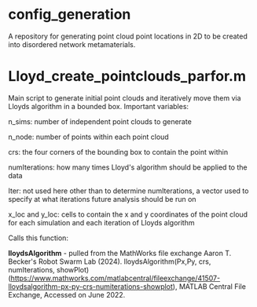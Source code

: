 # config_generation

A repository for generating point cloud point locations in 2D to be created into disordered network metamaterials.  

# Lloyd_create_pointclouds_parfor.m

Main script to generate initial point clouds and iteratively move them via Lloyds algorithm in a bounded box.  Important variables:

  n_sims: number of independent point clouds to generate

  n_node: number of points within each point cloud

  crs: the four corners of the bounding box to contain the point within

  numIterations: how many times Lloyd's algorithm should be applied to the data

  Iter: not used here other than to determine numIterations, a vector used to specify at what iterations future analysis should be run on
  
  x_loc and y_loc: cells to contain the x and y coordinates of the point cloud for each simulation and each iteration of Lloyds algorithm

Calls this function:

**lloydsAlgorithm** - pulled from the MathWorks file exchange
Aaron T. Becker's Robot Swarm Lab (2024). lloydsAlgorithm(Px,Py, crs, numIterations, showPlot) (https://www.mathworks.com/matlabcentral/fileexchange/41507-lloydsalgorithm-px-py-crs-numiterations-showplot), MATLAB Central File Exchange, Accessed on June 2022.

